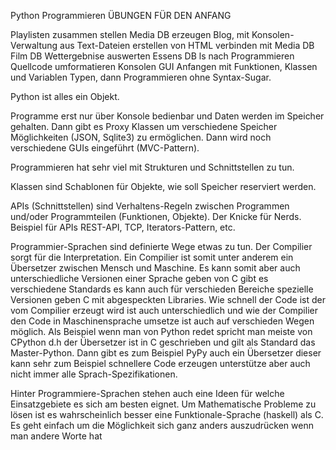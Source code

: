 Python Programmieren
ÜBUNGEN FÜR DEN ANFANG


Playlisten zusammen stellen
Media DB erzeugen
Blog, mit Konsolen-Verwaltung aus Text-Dateien erstellen von HTML verbinden mit Media DB
Film DB
Wettergebnise auswerten
Essens DB
ls nach Programmieren
Quellcode umformatieren
Konsolen GUI
Anfangen mit Funktionen, Klassen und Variablen Typen, dann Programmieren ohne Syntax-Sugar.

Python ist alles ein Objekt.

Programme erst nur über Konsole bedienbar und Daten werden im Speicher gehalten. Dann gibt es Proxy Klassen um verschiedene Speicher Möglichkeiten (JSON, Sqlite3) zu ermöglichen. Dann wird noch verschiedene GUIs eingeführt (MVC-Pattern).

Programmieren hat sehr viel mit Strukturen und Schnittstellen zu tun.

Klassen sind Schablonen für Objekte, wie soll Speicher reserviert werden.

APIs (Schnittstellen) sind Verhaltens-Regeln zwischen Programmen und/oder Programmteilen (Funktionen, Objekte). Der Knicke für Nerds. Beispiel für APIs REST-API, TCP, Iterators-Pattern, etc.

Programmier-Sprachen sind definierte Wege etwas zu tun. Der Compilier sorgt für die Interpretation. Ein Compilier ist somit unter anderem ein Übersetzer zwischen Mensch und Maschine. Es kann somit aber auch unterschiedliche Versionen einer Sprache geben von C gibt es verschiedene Standards es kann auch für verschieden Bereiche spezielle Versionen geben C mit abgespeckten Libraries. Wie schnell der Code ist der vom Compilier erzeugt wird ist auch unterschiedlich und wie der Compilier den Code in Maschinensprache umsetze ist auch auf verschieden Wegen möglich. Als Beispiel wenn man von Python redet spricht man meiste von CPython d.h der Übersetzer ist in C geschrieben und gilt als Standard das Master-Python. Dann gibt es zum Beispiel PyPy auch ein Übersetzer dieser kann sehr zum Beispiel schnellere Code erzeugen unterstütze aber auch nicht immer alle Sprach-Spezifikationen.

Hinter Programmiere-Sprachen stehen auch eine Ideen für welche Einsatzgebiete es sich am besten eignet. Um Mathematische Probleme zu lösen ist es wahrscheinlich besser eine Funktionale-Sprache (haskell) als C.
Es geht einfach um die Möglichkeit sich ganz anders auszudrücken wenn man andere Worte hat 

